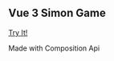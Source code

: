 ## Vue 3 Simon Game

<a href="https://yermek-coder.github.io/simon-the-game/">Try It!</a>

Made with Composition Api
